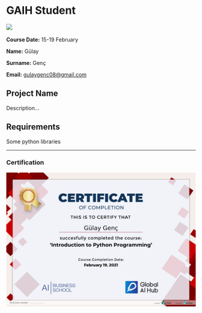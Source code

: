 # GAIH Student
![](img/logo.png)

**Course Date:** 15-19 February 

**Name:** Gülay 

**Surname:** Genç  

**Email:** gulaygenc08@gmail.com  
  

## Project Name
Description...

## Requirements
Some python libraries

---

### Certification
![](img/certificate.png)

